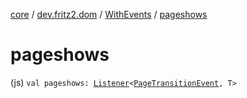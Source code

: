 [core](../../index.md) / [dev.fritz2.dom](../index.md) / [WithEvents](index.md) / [pageshows](./pageshows.md)

# pageshows

(js) `val pageshows: `[`Listener`](../-listener/index.md)`<`[`PageTransitionEvent`](https://kotlinlang.org/api/latest/jvm/stdlib/org.w3c.dom/-page-transition-event/index.html)`, T>`